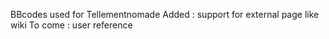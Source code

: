 BBcodes used for Tellementnomade
Added : support for external page like wiki
To come : user reference

